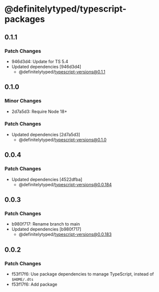 # @definitelytyped/typescript-packages

## 0.1.1

### Patch Changes

- 946d3d4: Update for TS 5.4
- Updated dependencies [946d3d4]
  - @definitelytyped/typescript-versions@0.1.1

## 0.1.0

### Minor Changes

- 2d7a5d3: Require Node 18+

### Patch Changes

- Updated dependencies [2d7a5d3]
  - @definitelytyped/typescript-versions@0.1.0

## 0.0.4

### Patch Changes

- Updated dependencies [4522dfba]
  - @definitelytyped/typescript-versions@0.0.184

## 0.0.3

### Patch Changes

- b980f717: Rename branch to main
- Updated dependencies [b980f717]
  - @definitelytyped/typescript-versions@0.0.183

## 0.0.2

### Patch Changes

- f53f17f6: Use package dependencies to manage TypeScript, instead of `$HOME/.dts`
- f53f17f6: Add package
